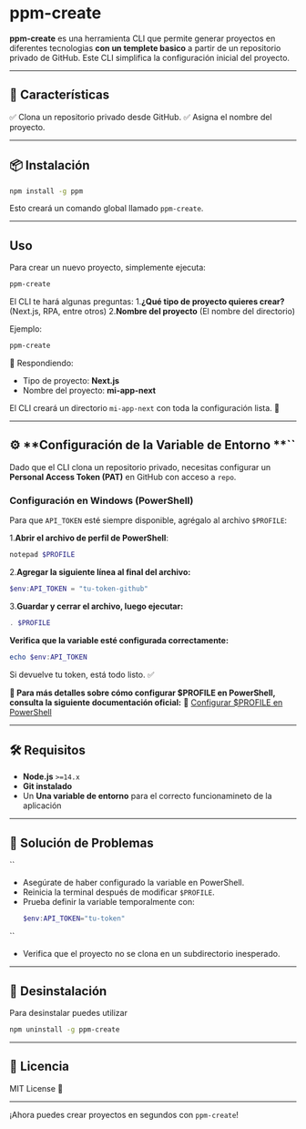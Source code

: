 # ppm-create

**ppm-create** es una herramienta CLI que permite generar proyectos en diferentes tecnologias **con un templete basico** a partir de un repositorio privado de GitHub. Este CLI simplifica la configuración inicial del proyecto.

---

## 📌 **Características**

✅ Clona un repositorio privado desde GitHub. ✅ Asigna el nombre del proyecto.

---

## 📦 **Instalación**

```sh
npm install -g ppm
```

Esto creará un comando global llamado `ppm-create`.

---

## **Uso**

Para crear un nuevo proyecto, simplemente ejecuta:

```sh
ppm-create
```

El CLI te hará algunas preguntas:
1️.**¿Qué tipo de proyecto quieres crear?** (Next.js, RPA, entre otros)
2️.**Nombre del proyecto** (El nombre del directorio)

Ejemplo:

```sh
ppm-create
```

📌 Respondiendo:

- Tipo de proyecto: **Next.js**
- Nombre del proyecto: **mi-app-next**

El CLI creará un directorio `mi-app-next` con toda la configuración lista. 🎉

---

## ⚙️ **Configuración de la Variable de Entorno **``

Dado que el CLI clona un repositorio privado, necesitas configurar un **Personal Access Token (PAT)** en GitHub con acceso a `repo`.

### **Configuración en Windows (PowerShell)**

Para que `API_TOKEN` esté siempre disponible, agrégalo al archivo `$PROFILE`:

1️.**Abrir el archivo de perfil de PowerShell**:

```powershell
notepad $PROFILE
```

2️.**Agregar la siguiente línea al final del archivo:**

```powershell
$env:API_TOKEN = "tu-token-github"
```

3️.**Guardar y cerrar el archivo, luego ejecutar:**

```powershell
. $PROFILE
```

**Verifica que la variable esté configurada correctamente:**

```powershell
echo $env:API_TOKEN
```

Si devuelve tu token, está todo listo. ✅

**📖 Para más detalles sobre cómo configurar $PROFILE en PowerShell, consulta la siguiente documentación oficial:**
🔗 [Configurar $PROFILE en PowerShell](https://learn.microsoft.com/es-es/powershell/scripting/learn/shell/creating-profiles?view=powershell-7.4)

---

## 🛠 **Requisitos**

- **Node.js** `>=14.x`
- **Git instalado**
- Un **Una variable de entorno** para el correcto funcionamineto de la aplicación

---

## 📌 **Solución de Problemas**

``

- Asegúrate de haber configurado la variable en PowerShell.
- Reinicia la terminal después de modificar `$PROFILE`.
- Prueba definir la variable temporalmente con:
  ```powershell
  $env:API_TOKEN="tu-token"
  ```

``

- Verifica que el proyecto no se clona en un subdirectorio inesperado.

---

## 📌 **Desinstalación**

Para desinstalar puedes utilizar

```sh
npm uninstall -g ppm-create
```

---

## 📜 **Licencia**

MIT License 📄

---

¡Ahora puedes crear proyectos en segundos con `ppm-create`!
